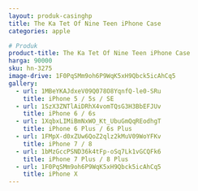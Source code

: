 ```yaml
---
layout: produk-casinghp
title: The Ka Tet Of Nine Teen iPhone Case
categories: apple

# Produk
product-title: The Ka Tet Of Nine Teen iPhone Case
harga: 90000
sku: hn-3275
image-drive: 1F0PqSMm9oh6P9WqK5xH9Qbck5icAhCq5
gallery:
  - url: 1MBeYKAJdxeV09Q078O8YqnfQ-le0-SRu
    title: iPhone 5 / 5s / SE
  - url: 1SzX3ZNTlAiDRhX4vomTQsG3H3BbEFJUv
    title: iPhone 6 / 6s
  - url: 1XqbxLIMiBmNxWO_Kt_UbuGmQqREodhgT
    title: iPhone 6 Plus / 6s Plus
  - url: 1FMpX-d0xZUw6QoZ2qlz2kMuV09WoYFKv
    title: iPhone 7 / 8
  - url: 1bMzGccPSND36k4tFp-oSq7Lk1vGCQFk6
    title: iPhone 7 Plus / 8 Plus
  - url: 1F0PqSMm9oh6P9WqK5xH9Qbck5icAhCq5
    title: iPhone X
---
```

